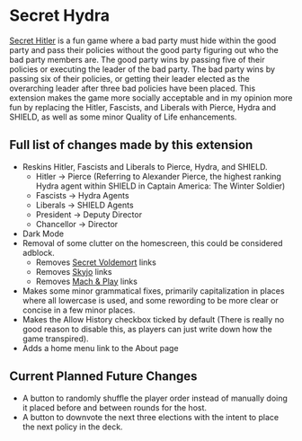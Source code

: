 # Secret Hydra
[Secret Hitler](https://secret-hitler.com/) is a fun game where a bad party must hide within the good party and pass their policies without the good party figuring out who the bad party members are. The good party wins by passing five of their policies or executing the leader of the bad party. The bad party wins by passing six of their policies, or getting their leader elected as the overarching leader after three bad policies have been placed.
This extension makes the game more socially acceptable and in my opinion more fun by replacing the Hitler, Fascists, and Liberals with Pierce, Hydra and SHIELD, as well as some minor Quality of Life enhancements.

## Full list of changes made by this extension
- Reskins Hitler, Fascists and Liberals to Pierce, Hydra, and SHIELD.
  - Hitler -> Pierce (Referring to Alexander Pierce, the highest ranking Hydra agent within SHIELD in Captain America: The Winter Soldier)
  - Fascists -> Hydra Agents
  - Liberals -> SHIELD Agents
  - President -> Deputy Director
  - Chancellor -> Director
- Dark Mode
- Removal of some clutter on the homescreen, this could be considered adblock.
  - Removes [Secret Voldemort](https://secret-voldemort.de) links
  - Removes [Skyjo](https://skyjo.de) links
  - Removes [Mach & Play](https://mach-and-play.vercel.app) links
- Makes some minor grammatical fixes, primarily capitalization in places where all lowercase is used, and some rewording to be more clear or concise in a few minor places.
- Makes the Allow History checkbox ticked by default (There is really no good reason to disable this, as players can just write down how the game transpired).
- Adds a home menu link to the About page

## Current Planned Future Changes
- A button to randomly shuffle the player order instead of manually doing it placed before and between rounds for the host.
- A button to downvote the next three elections with the intent to place the next policy in the deck.
